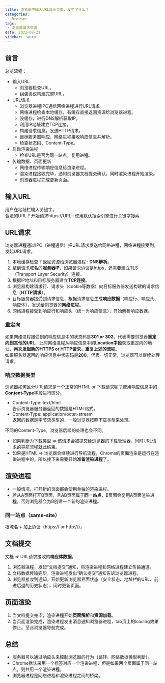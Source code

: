 ```yaml
---
title: 浏览器中输入URL展示页面，发生了什么？
categories:
 - Browser
tags:
 - 浏览器请求页面
date: 2022-08-21
sidebar: 'auto'
---
```


## 前言
总览流程：
* 输入URL
  * 浏览器检查URL。
  * 组装协议构建完整URL。
* URL请求
  * 浏览器进程IPC通信网络进程进行URL请求。
  * 网络进程检查本地缓存，有缓存直接返回资源给浏览器进程。
  * 没缓存，进行DNS解析获取IP。
  * 利用IP地址建立TCP连接。
  * 构建请求信息，发送HTTP请求。
  * 目标服务器响应，网络进程接收响应信息并解析。
  * 检查状态码、Content-Type。
* 启动渲染进程
  * 检查URL是否为同一站点，复用进程。
* 传输数据、页面更新
  * 网络进程传输响应信息给渲染进程。
  * 渲染进程接收完毕，通知浏览器文档提交确认，同时渲染进程开始渲染。
  * 浏览器进程完成更新页面。
## 输入URL
用户在地址栏输入关键字。<br/>
合法的URL ? 开始请求https://URL : 使用默认搜索引擎进行关键字搜索

## URL请求
浏览器进程通过IPC（进程通信）把URL请求发送给网络进程，网络进程接受到，发起URL请求。
1. 本地缓存检查 ? 返回资源给浏览器进程 : **DNS解析**。
2. 拿到请求域名的**服务器IP**，如果请求协议是https，还需要建立TLS（Transport Layer Security）连接。
3. 根据IP地址和目标服务器建立**TCP连接**。
4. 浏览器构建请求行、请求头（cookie等数据）向目标服务器发送构建的请求信息（**HTTP请求**）。
5. 目标服务器接受到请求信息，根据请求信息生成**响应数据**（响应行、响应头、响应体），发送给浏览器的**网络进程**。
6. 网络进程接受到响应行和响应头（统一为响应信息），开始解析响应数据。

### 重定向
如果网络进程接受到的响应信息中的状态码是**301 or 302**，代表需要浏览器**重定向到其他的URL**，此时网络进程从响应信息中的**Location字段**获取重定向的地址，**再次发起新的HTTPS or HTTP请求，重复上述的流程**。<br/>
如果服务器返回的响应信息中状态码是**200**，代表一切正常，浏览器可以继续处理请求。

### 响应数据类型
浏览器如何区分URL请求是一个正常的HTML or 下载请求呢？使用响应信息中的**Content-Type**字段进行区分。
* Content-Type: text/html<br/>
  告诉浏览器服务器返回的数据是HTML格式。
* Content-Type: application/octet-stream<br/>
  返回的数据是字节流类型的，一般浏览器按照下载类型来处理。<br/>

不同的Content-Type，浏览器后续的处理也会不同。<br/>
* 如果判断为下载类型 => 该请求会被提交给浏览器的下载管理器，同时URL请求的导航流程就此结束。
* 如果是HTML => 浏览器会继续进行导航流程，Chrome的页面渲染是运行在渲染进程中的，所以接下来需要开始**准备渲染进程**了。

## 渲染进程
* 一般情况，打开新的页面都会使用单独的渲染进程。
* 若从A页面打开B页面，且AB页面属于**同一站点**，B页面会复用A页面渲染进程，否则浏览器会为B创建一个新的渲染进程。

### 同一站点（same-site）
根域名 + 加上协议（https:// or http://）。

## 文档提交
文档 => URL请求接收的**响应体数据**。<br/>
1. 浏览器进程，发起“文档提交”通知，将渲染进程和网络进程建立传输通道。
2. 文档数据传输完毕，渲染进程发出“确认提交”通知告诉浏览器进程。
3. 浏览器接收到通知，开始更新浏览器界面状态（安全状态、地址栏的URL、前进后退的历史状态），同时更新页面。

## 页面渲染
1. 当文档提交完毕，渲染进程开始**页面解析**和**资源加载**。
2. 当页面渲染完成，渲染进程发出消息通知浏览器进程，tab页上的loading效果停止。至此浏览器导航完成。

## 总结
* 服务器可以通过响应头来控制浏览器的行为（跳转、网络数据类型判断）。
* Chrome默认采用一个标签对应一个渲染进程，但是如果两个页面属于同一站点，则共用一个渲染进程。
* 浏览器进程是网络进程和渲染进程之间的桥梁。